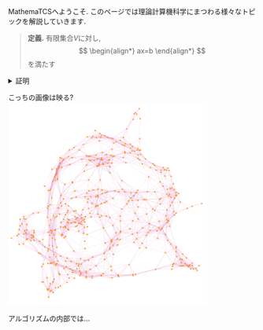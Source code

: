 MathemaTCSへようこそ. このページでは理論計算機科学にまつわる様々なトピックを解説していきます.

> **定義.**
> 有限集合$V$に対し,
> $$
\begin{align*}
  ax=b
\end{align*}
> $$
> を満たす


<details>
  <summary style="display: list-item">証明</summary>

  $ax=b$なのでこれならいけるかも分からん.
  マークダウンも使える?
  **わからん**

  > hoge
  > $Ax$

  よって
  $$
  \begin{align*}
    ax &= b \\
    &= c
  \end{align*}
  $$

</details>

こっちの画像は映る?
<img src="figure/network.png" width="80%" title="caption test"></img>


アルゴリズムの内部では...

